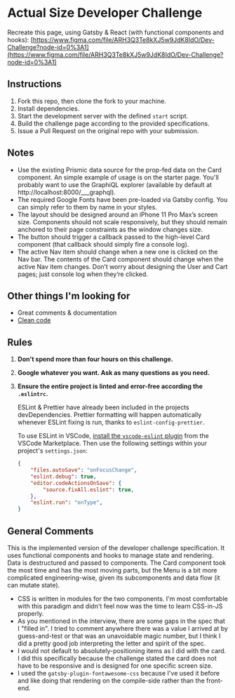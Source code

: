 # Actual Size Developer Challenge

Recreate this page, using Gatsby & React (with functional components and hooks): [https://www.figma.com/file/ARH3Q3Te8kXJ5w9JdK8IdO/Dev-Challenge?node-id=0%3A1](https://www.figma.com/file/ARH3Q3Te8kXJ5w9JdK8IdO/Dev-Challenge?node-id=0%3A1)


## Instructions

1. Fork this repo, then clone the fork to your machine.
2. Install dependencies.
3. Start the development server with the defined `start` script.
4. Build the challenge page according to the provided specifications.
5. Issue a Pull Request on the original repo with your submission.


## Notes

* Use the existing Prismic data source for the prop-fed data on the Card component. An simple example of usage is on the starter page. You'll probably want to use the GraphiQL explorer (available by default at http://localhost:8000/___graphql).
* The required Google Fonts have been pre-loaded via Gatsby config. You can simply refer to them by name in your styles.
* The layout should be designed around an iPhone 11 Pro Max’s screen size. Components should not scale responsively, but they should remain anchored to their page constraints as the window changes size.
* The button should trigger a callback passed to the high-level Card component (that callback should simply fire a console log).
* The active Nav item should change when a new one is clicked on the Nav bar. The contents of the Card component should change when the active Nav item changes. Don’t worry about designing the User and Cart pages; just console log when they’re clicked.


## Other things I'm looking for

* Great comments & documentation
* [Clean code](https://github.com/ryanmcdermott/clean-code-javascript)


## Rules

1. **Don't spend more than four hours on this challenge.**

2. **Google whatever you want. Ask as many questions as you need.**

3. **Ensure the entire project is linted and error-free according the `.eslintrc`.**

	ESLint & Prettier have already been included in the projects devDependencies. Prettier formatting will happen automatically whenever ESLint fixing is run, thanks to `eslint-config-prettier`.

	To use ESLint in VSCode, [install the `vscode-eslint` plugin](https://marketplace.visualstudio.com/items?itemName=dbaeumer.vscode-eslint) from the VSCode Marketplace. Then use the following settings within your project's `settings.json`:

	```json
	{
		"files.autoSave": "onFocusChange",
		"eslint.debug": true,
		"editor.codeActionsOnSave": {
			"source.fixAll.eslint": true,
		},
		"eslint.run": "onType",
	}
	```

## General Comments

This is the implemented version of the developer challenge specification. It uses functional components and hooks to manage state and rendering. Data is destructured and passed to components. The Card component took the most time and has the most moving parts, but the Menu is a bit more complicated engineering-wise, given its subcomponents and data flow (it can mutate state).

* CSS is written in modules for the two components. I'm most comfortable with this paradigm and didn't feel now was the time to learn CSS-in-JS properly.
* As you mentioned in the interview, there are some gaps in the spec that I "filled in". I tried to comment anywhere there was a value I arrived at by guess-and-test or that was an unavoidable magic number, but I think I did a pretty good job interpreting the letter and spirit of the spec.
* I would not default to absolutely-positioning items as I did with the card. I did this specifically because the challenge stated the card does not have to be responsive and is designed for one specific screen size.
* I used the `gatsby-plugin-fontawesome-css` because I've used it before and like doing that rendering on the compile-side rather than the front-end.
